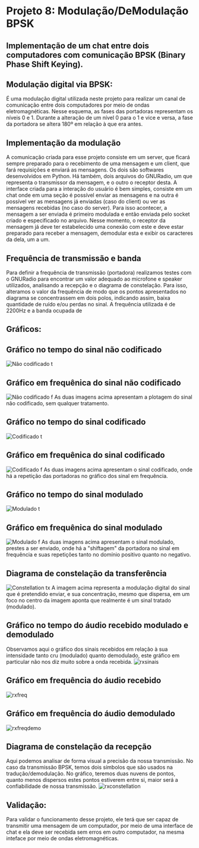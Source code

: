 # Projeto 8: Modulação/DeModulação BPSK

## Implementação de um chat entre dois computadores com comunicação BPSK (Binary Phase Shift Keying).

## Modulação digital via BPSK:
 É  uma modulação digital utilizada neste projeto para realizar um canal de comunicação entre dois computadores por meio de ondas eletromagnéticas. Nesse esquema, as fases das portadoras representam os níveis 0 e 1. Durante a alteração de um nível 0 para o 1 e vice e versa, a fase da portadora se altera 180º em relação à que era antes.

## Implementação da modulação

 A comunicação criada para esse projeto consiste em um server, que ficará sempre preparado para o recebimento de uma mensagem e um client, que fará requisições e enviará as mensagens. Os dois são softwares desenvolvidos em Python. Há também, dois arquivos do GNURadio, um que representa o transmissor da mensagem, e o outro o receptor desta. A interface criada para a interação do usuário é bem simples, consiste em um chat onde em uma seção é possível enviar as mensagens e na outra é possível ver as mensagens já enviadas (caso do client) ou ver as mensagens recebidas (no caso do server). Para isso acontecer, a mensagem a ser enviada é primeiro modulada e então enviada pelo socket criado e especificado no arquivo. Nesse momento, o receptor da mensagem já deve ter estabelecido uma conexão com este e deve estar preparado para receber a mensagem, demodular esta e exibir os caracteres da dela, um a um.

## Frequência de transmissão e banda

 Para definir a frequência de transmissão (portadora) realizamos testes com o GNURadio para encontrar um valor adequado ao microfone e speaker utilizados, analisando a recepção e o diagrama de constelação. Para isso, alteramos o valor da frequência de modo que os pontos apresentados no diagrama se concentrassem em dois polos, indicando assim, baixa quantidade de ruído e/ou perdas no sinal. A frequência utilizada é de 2200Hz e a banda ocupada de 

## Gráficos:

## Gráfico no tempo do sinal não codificado
![Não codificado t](https://github.com/chends888/aliens/blob/master/img/1.1%20Tx.png)
## Gráfico em frequênica do sinal não codificado
![Não codificado f](https://github.com/chends888/aliens/blob/master/img/1.2%20Tx.png)
As duas imagens acima apresentam a plotagem do sinal não codificado, sem qualquer tratamento.


## Gráfico no tempo do sinal codificado
![Codificado t](https://github.com/chends888/aliens/blob/master/img/2.1%20Tx.png)
## Gráfico em frequênica do sinal codificado
![Codificado f](https://github.com/chends888/aliens/blob/master/img/2.2%20Tx.png)
As duas imagens acima apresentam o sinal codificado, onde há a repetição das portadoras no gráfico dos sinal em frequência.

## Gráfico no tempo do sinal modulado
![Modulado t](https://github.com/chends888/aliens/blob/master/img/3.1%20Tx.png)
## Gráfico em frequênica do sinal modulado
![Modulado f](https://github.com/chends888/aliens/blob/master/img/3.2%20Tx.png)
As duas imagens acima apresentam o sinal modulado, prestes a ser enviado, onde há a "shiftagem" da portadora no sinal em frequência e suas repetições tanto no domínio positivo quanto no negativo. 

## Diagrama de constelação da transferência
![Constellation tx](https://github.com/chends888/aliens/blob/master/img/Constellation%20tx.png)
A imagem acima representa a modulação digital do sinal que é pretendido enviar, e sua concentração, mesmo que dispersa, em um foco no centro da imagem aponta que realmente é um sinal tratado (modulado).



## Gráfico no tempo do áudio recebido modulado e demodulado
Observamos aqui o gráfico dos sinais recebidos em relação à sua intensidade tanto cru (modulado) quanto demodulado, este gráfico em particular não nos diz muito sobre a onda recebida.
![rxsinais](https://github.com/chends888/aliens/blob/master/img/rxsinais.png)

## Gráfico em frequência do áudio recebido

![rxfreq](https://github.com/chends888/aliens/blob/master/img/rxfreq.png)

## Gráfico em frequência do  áudio demodulado

![rxfreqdemo](https://github.com/chends888/aliens/blob/master/img/rxfreqdemo.png)

## Diagrama de constelação da recepção
Aqui podemos analisar de forma visual a precisão da nossa transmissão. No caso da transmissão BPSK, temos dois símbolos que são usados na tradução/demodulação. No gráfico, teremos duas nuvens de pontos, quanto menos dispersos estes pontos estiverem entre si, maior será a confiabilidade de nossa transmissão.
![rxconstellation](https://github.com/chends888/aliens/blob/master/img/rxconstallation.png)


## Validação:
 Para validar o funcionamento desse projeto, ele terá que ser capaz de transmitir uma mensagem de um computador, por meio de uma interface de chat e ela deve ser recebida sem erros em outro computador, na mesma inteface por meio de ondas eletromagnéticas.

